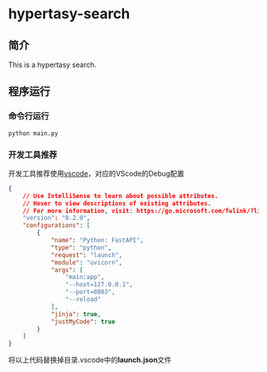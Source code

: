 <!--
 * @Author: anzaikk 599957546@qq.com
 * @Date: 2023-05-06 20:53:08
 * @LastEditors: anzaikk 599957546@qq.com
 * @LastEditTime: 2023-05-09 14:45:04
 * @FilePath: /hypertasy-search/README.md
 * @Description: 这是默认设置,请设置`customMade`, 打开koroFileHeader查看配置 进行设置: https://github.com/OBKoro1/koro1FileHeader/wiki/%E9%85%8D%E7%BD%AE
-->
# hypertasy-search
## 简介
This is a hypertasy search.
## 程序运行
### 命令行运行
```
python main.py
```
### 开发工具推荐
开发工具推荐使用[vscode](https://code.visualstudio.com/)，对应的VScode的Debug配置
```json
{
    // Use IntelliSense to learn about possible attributes.
    // Hover to view descriptions of existing attributes.
    // For more information, visit: https://go.microsoft.com/fwlink/?linkid=830387
    "version": "0.2.0",
    "configurations": [
        {
            "name": "Python: FastAPI",
            "type": "python",
            "request": "launch",
            "module": "uvicorn",
            "args": [
                "main:app",
                "--host=127.0.0.1", 
                "--port=8003", 
                "--reload"
            ],
            "jinja": true,
            "justMyCode": true
        }
    ]
}
```
将以上代码替换掉目录.vscode中的**launch.json**文件